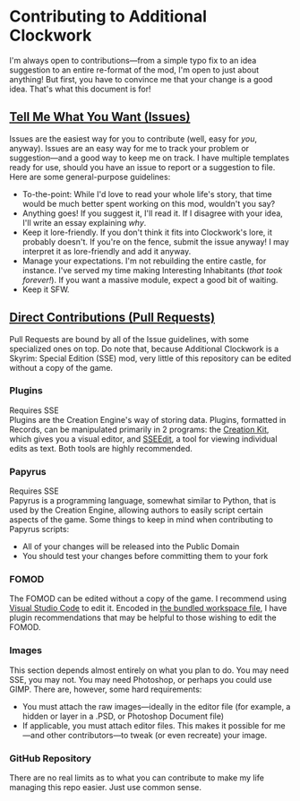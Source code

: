 # Contributing to Additional Clockwork

I'm always open to contributions—from a simple typo fix to an idea suggestion to an entire re-format of the mod, I'm open to just about anything! But first, you have to convince me that your change is a good idea. That's what this document is for!

## [Tell Me What You Want (Issues)](https://github.com/BellCubeDev/AdditionalClockwork/issues/new/choose)

Issues are the easiest way for you to contribute (well, easy for *you*, anyway). Issues are an easy way for me to track your problem or suggestion—and a good way to keep me on track. I have multiple templates ready for use, should you have an issue to report or a suggestion to file. Here are some general-purpose guidelines:
* To-the-point: While I'd love to read your whole life's story, that time would be much better spent working on this mod, wouldn't you say?
* Anything goes! If you suggest it, I'll read it. If I disagree with your idea, I'll write an essay explaining *why*.
* Keep it lore-friendly. If you don't think it fits into Clockwork's lore, it probably doesn't. If you're on the fence, submit the issue anyway! I may interpret it as lore-friendly and add it anyway.
* Manage your expectations. I'm not rebuilding the entire castle, for instance. I've served my time making Interesting Inhabitants (*that took forever!*). If you want a massive module, expect a good bit of waiting.
* Keep it SFW. 

## [Direct Contributions (Pull Requests)](https://github.com/BellCubeDev/AdditionalClockwork/compare)

Pull Requests are bound by all of the Issue guidelines, with some specialized ones on top.
Do note that, because Additional Clockwork is a Skyrim: Special Edition (SSE) mod, very little of this repository can be edited without a copy of the game.

### Plugins

Requires SSE<br>
Plugins are the Creation Engine's way of storing data. Plugins, formatted in Records, can be manipulated primarily in 2 programs: the [Creation Kit](https://elderscrolls.fandom.com/wiki/Creation_Kit), which gives you a visual editor, and [SSEEdit](https://www.nexusmods.com/skyrimspecialedition/mods/164), a tool for viewing individual edits as text. Both tools are highly recommended.

### Papyrus

Requires SSE<br>
Papyrus is a programming language, somewhat similar to Python, that is used by the Creation Engine, allowing authors to easily script certain aspects of the game. Some things to keep in mind when contributing to Papyrus scripts:
* All of your changes will be released into the Public Domain
* You should test your changes before committing them to your fork

### FOMOD

The FOMOD can be edited without a copy of the game. I recommend using [Visual Studio Code](https://code.visualstudio.com) to edit it. Encoded in [the bundled workspace file](Additional%20Clockwork.code-workspace), I have plugin recommendations that may be helpful to those wishing to edit the FOMOD.

### Images

This section depends almost entirely on what you plan to do. You may need SSE, you may not. You may need Photoshop, or perhaps you could use GIMP. There are, however, some hard requirements:
* You must attach the raw images—ideally in the editor file (for example, a hidden or layer in a .PSD, or Photoshop Document file)
* If applicable, you must attach editor files. This makes it possible for me—and other contributors—to tweak (or even recreate) your image.

### GitHub Repository

There are no real limits as to what you can contribute to make my life managing this repo easier. Just use common sense.

